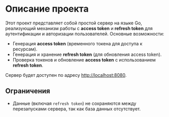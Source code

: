 # Описание проекта

Этот проект представляет собой простой сервер на языке Go, реализующий механизм работы с **access token** и **refresh token** для аутентификации и авторизации пользователей. Основные возможности:
- Генерация **access token** (временного токена для доступа к ресурсам).
- Генерация и хранение **refresh token** (для обновления access token).
- Проверка токенов и обновление **access token** с использованием **refresh token**.

Сервер будет доступен по адресу [http://localhost:8080](http://localhost:8080).

[](example.png)

## Ограничения

- Данные (включая `refresh token`) не сохраняются между перезапусками сервера, так как база данных отсутствует.
